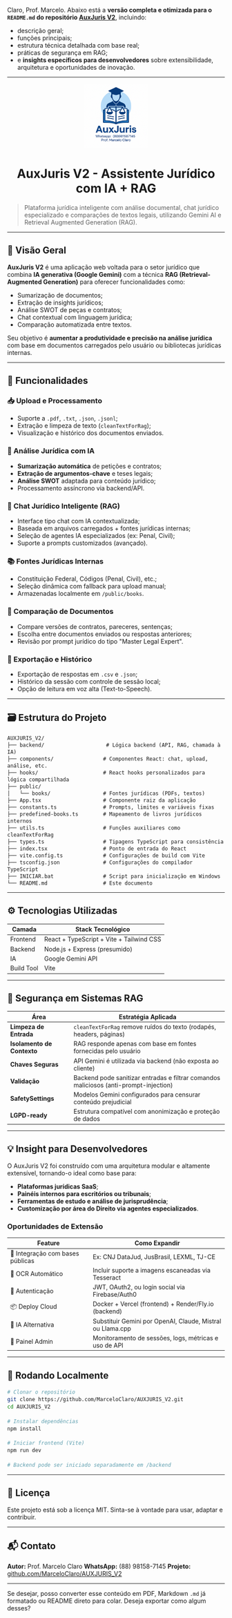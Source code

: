 Claro, Prof. Marcelo. Abaixo está a **versão completa e otimizada para o `README.md` do repositório [AuxJuris V2](https://github.com/MarceloClaro/AUXJURIS_V2)**, incluindo:

* descrição geral;
* funções principais;
* estrutura técnica detalhada com base real;
* práticas de segurança em RAG;
* e **insights específicos para desenvolvedores** sobre extensibilidade, arquitetura e oportunidades de inovação.

---

<div align="center">
  <img src="https://github.com/MarceloClaro/AUXJURIS/blob/main/jus.png?raw=true" alt="AuxJuris IA Logo" width="150"/>
</div>

<h1 align="center">AuxJuris V2 - Assistente Jurídico com IA + RAG</h1>

> Plataforma jurídica inteligente com análise documental, chat jurídico especializado e comparações de textos legais, utilizando Gemini AI e Retrieval Augmented Generation (RAG).

---

## 📘 Visão Geral

**AuxJuris V2** é uma aplicação web voltada para o setor jurídico que combina **IA generativa (Google Gemini)** com a técnica **RAG (Retrieval-Augmented Generation)** para oferecer funcionalidades como:

* Sumarização de documentos;
* Extração de insights jurídicos;
* Análise SWOT de peças e contratos;
* Chat contextual com linguagem jurídica;
* Comparação automatizada entre textos.

Seu objetivo é **aumentar a produtividade e precisão na análise jurídica** com base em documentos carregados pelo usuário ou bibliotecas jurídicas internas.

---

## 🔧 Funcionalidades

### 📥 Upload e Processamento

* Suporte a `.pdf`, `.txt`, `.json`, `.jsonl`;
* Extração e limpeza de texto (`cleanTextForRag`);
* Visualização e histórico dos documentos enviados.

### 🧠 Análise Jurídica com IA

* **Sumarização automática** de petições e contratos;
* **Extração de argumentos-chave** e teses legais;
* **Análise SWOT** adaptada para conteúdo jurídico;
* Processamento assíncrono via backend/API.

### 💬 Chat Jurídico Inteligente (RAG)

* Interface tipo chat com IA contextualizada;
* Baseada em arquivos carregados + fontes jurídicas internas;
* Seleção de agentes IA especializados (ex: Penal, Civil);
* Suporte a prompts customizados (avançado).

### 📚 Fontes Jurídicas Internas

* Constituição Federal, Códigos (Penal, Civil), etc.;
* Seleção dinâmica com fallback para upload manual;
* Armazenadas localmente em `/public/books`.

### 📑 Comparação de Documentos

* Compare versões de contratos, pareceres, sentenças;
* Escolha entre documentos enviados ou respostas anteriores;
* Revisão por prompt jurídico do tipo "Master Legal Expert".

### 🧾 Exportação e Histórico

* Exportação de respostas em `.csv` e `.json`;
* Histórico da sessão com controle de sessão local;
* Opção de leitura em voz alta (Text-to-Speech).

---

## 🗃️ Estrutura do Projeto

```
AUXJURIS_V2/
├── backend/                    # Lógica backend (API, RAG, chamada à IA)
├── components/                # Componentes React: chat, upload, análise, etc.
├── hooks/                     # React hooks personalizados para lógica compartilhada
├── public/
│   └── books/                 # Fontes jurídicas (PDFs, textos)
├── App.tsx                    # Componente raiz da aplicação
├── constants.ts               # Prompts, limites e variáveis fixas
├── predefined-books.ts        # Mapeamento de livros jurídicos internos
├── utils.ts                   # Funções auxiliares como cleanTextForRag
├── types.ts                   # Tipagens TypeScript para consistência
├── index.tsx                  # Ponto de entrada do React
├── vite.config.ts             # Configurações de build com Vite
├── tsconfig.json              # Configurações do compilador TypeScript
├── INICIAR.bat                # Script para inicialização em Windows
└── README.md                  # Este documento
```

---

## ⚙️ Tecnologias Utilizadas

| Camada     | Stack Tecnológico                        |
| ---------- | ---------------------------------------- |
| Frontend   | React + TypeScript + Vite + Tailwind CSS |
| Backend    | Node.js + Express (presumido)            |
| IA         | Google Gemini API                        |
| Build Tool | Vite                                     |

---

## 🔐 Segurança em Sistemas RAG

| Área                       | Estratégia Aplicada                                                                   |
| -------------------------- | ------------------------------------------------------------------------------------- |
| **Limpeza de Entrada**     | `cleanTextForRag` remove ruídos do texto (rodapés, headers, páginas)                  |
| **Isolamento de Contexto** | RAG responde apenas com base em fontes fornecidas pelo usuário                        |
| **Chaves Seguras**         | API Gemini é utilizada via backend (não exposta ao cliente)                           |
| **Validação**              | Backend pode sanitizar entradas e filtrar comandos maliciosos (anti-prompt-injection) |
| **SafetySettings**         | Modelos Gemini configurados para censurar conteúdo prejudicial                        |
| **LGPD-ready**             | Estrutura compatível com anonimização e proteção de dados                             |

---

## 💡 Insight para Desenvolvedores

O AuxJuris V2 foi construído com uma arquitetura modular e altamente extensível, tornando-o ideal como base para:

* **Plataformas jurídicas SaaS**;
* **Painéis internos para escritórios ou tribunais**;
* **Ferramentas de estudo e análise de jurisprudência**;
* **Customização por área do Direito via agentes especializados**.

### Oportunidades de Extensão

| Feature                          | Como Expandir                                              |
| -------------------------------- | ---------------------------------------------------------- |
| 📜 Integração com bases públicas | Ex: CNJ DataJud, JusBrasil, LEXML, TJ-CE                   |
| 🧾 OCR Automático                | Incluir suporte a imagens escaneadas via Tesseract         |
| 🔐 Autenticação                  | JWT, OAuth2, ou login social via Firebase/Auth0            |
| 📦 Deploy Cloud                  | Docker + Vercel (frontend) + Render/Fly.io (backend)       |
| 🧠 IA Alternativa                | Substituir Gemini por OpenAI, Claude, Mistral ou Llama.cpp |
| 🧰 Painel Admin                  | Monitoramento de sessões, logs, métricas e uso de API      |

---

## 🚀 Rodando Localmente

```bash
# Clonar o repositório
git clone https://github.com/MarceloClaro/AUXJURIS_V2.git
cd AUXJURIS_V2

# Instalar dependências
npm install

# Iniciar frontend (Vite)
npm run dev

# Backend pode ser iniciado separadamente em /backend
```

---

## 📄 Licença

Este projeto está sob a licença MIT. Sinta-se à vontade para usar, adaptar e contribuir.

---

## 📬 Contato

**Autor:** Prof. Marcelo Claro
**WhatsApp:** (88) 98158-7145
**Projeto:** [github.com/MarceloClaro/AUXJURIS\_V2](https://github.com/MarceloClaro/AUXJURIS_V2)

---

Se desejar, posso converter esse conteúdo em PDF, Markdown `.md` já formatado ou README direto para colar. Deseja exportar como algum desses?
